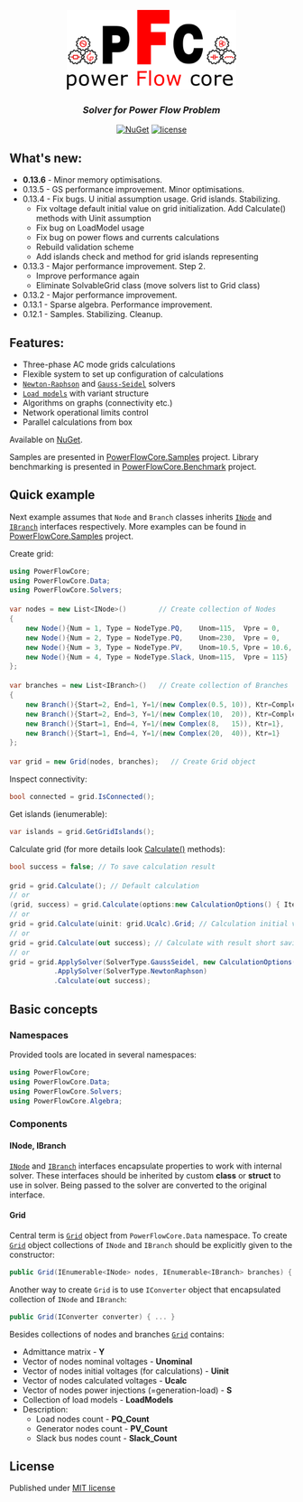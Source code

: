 
<p align="center"><img src="content/main.png" alt="alt text" width="300" height="141"/></p>
<h3 align="center"><i><b>Solver for Power Flow Problem</b></i></h3>
<div align="center">
    
  <a href=""> [![NuGet](https://img.shields.io/nuget/v/PowerFlowCore)](https://www.nuget.org/packages/PowerFlowCore) </a>
  <a href=""> [![license](https://img.shields.io/github/license/ealux/PowerFlowCore)](https://github.com/ealux/PowerFlowCore/blob/dev/LICENSE.md) </a>

</div>

## What's new:

* **0.13.6** - Minor memory optimisations.
* 0.13.5 - GS performance improvement. Minor optimisations.
* 0.13.4 - Fix bugs. U initial assumption usage. Grid islands. Stabilizing.
  * Fix voltage default initial value on grid initialization. Add Calculate() methods with Uinit assumption
  * Fix bug on LoadModel usage
  * Fix bug on power flows and currents calculations
  * Rebuild validation scheme
  * Add islands check and method for grid islands representing
* 0.13.3 - Major performance improvement. Step 2.
  * Improve performance again
  * Eliminate SolvableGrid class (move solvers list to Grid class)
* 0.13.2 - Major performance improvement.
* 0.13.1 - Sparse algebra. Performance improvement.
* 0.12.1 - Samples. Stabilizing. Cleanup.

## Features:
* Three-phase AC mode grids calculations
* Flexible system to set up configuration of calculations
* [`Newton-Raphson`](https://github.com/ealux/PowerFlowCore/blob/master/PowerFlowCore/Solvers/SolverNR.cs) and [`Gauss-Seidel`](https://github.com/ealux/PowerFlowCore/blob/master/PowerFlowCore/Solvers/SolverGS.cs) solvers
* [`Load models`](https://github.com/ealux/PowerFlowCore/tree/master/PowerFlowCore/Data/LoadModels/Models) with variant structure
* Algorithms on graphs (connectivity etc.)
* Network operational limits control
* Parallel calculations from box 

Available on [NuGet](https://www.nuget.org/packages/PowerFlowCore).

Samples are presented in [PowerFlowCore.Samples](https://github.com/ealux/PowerFlowCore/tree/master/PowerFlowCore.Samples) project. Library benchmarking is presented in [PowerFlowCore.Benchmark](https://github.com/ealux/PowerFlowCore/tree/master/PowerFlowCore.Benchmark) project.

## Quick example

Next example assumes that `Node` and `Branch` classes inherits [`INode`](https://github.com/ealux/PowerFlowCore/blob/master/PowerFlowCore/Data/GridElements/INode.cs) and [`IBranch`](https://github.com/ealux/PowerFlowCore/blob/master/PowerFlowCore/Data/GridElements/IBranch.cs) interfaces respectively. 
More examples can be found in [PowerFlowCore.Samples](https://github.com/ealux/PowerFlowCore/tree/master/PowerFlowCore.Samples) project.

Create grid:
```csharp
using PowerFlowCore;
using PowerFlowCore.Data;
using PowerFlowCore.Solvers;

var nodes = new List<INode>()        // Create collection of Nodes
{
    new Node(){Num = 1, Type = NodeType.PQ,    Unom=115,  Vpre = 0,     S_load = new Complex(10, 15)},
    new Node(){Num = 2, Type = NodeType.PQ,    Unom=230,  Vpre = 0,     S_load = new Complex(10, 40)},
    new Node(){Num = 3, Type = NodeType.PV,    Unom=10.5, Vpre = 10.6,  S_load = new Complex(10, 25),   S_gen = new Complex(50, 0), Q_min=-15, Q_max=60},
    new Node(){Num = 4, Type = NodeType.Slack, Unom=115,  Vpre = 115}
};

var branches = new List<IBranch>()   // Create collection of Branches
{
    new Branch(){Start=2, End=1, Y=1/(new Complex(0.5, 10)), Ktr=Complex.FromPolarCoordinates(0.495,    15 * Math.PI/180), Ysh = new Complex(0, -55.06e-6)},
    new Branch(){Start=2, End=3, Y=1/(new Complex(10,  20)), Ktr=Complex.FromPolarCoordinates(0.045652, 0 * Math.PI/180), Ysh = new Complex(0, 0)},
    new Branch(){Start=1, End=4, Y=1/(new Complex(8,   15)), Ktr=1},
    new Branch(){Start=1, End=4, Y=1/(new Complex(20,  40)), Ktr=1}
};

var grid = new Grid(nodes, branches);   // Create Grid object
```

Inspect connectivity:

```csharp
bool connected = grid.IsConnected();
```

Get islands (ienumerable):

```csharp
var islands = grid.GetGridIslands();
```

Calculate grid (for more details look [Calculate()](https://github.com/ealux/PowerFlowCore/blob/master/PowerFlowCore/Engine/Engine.cs) methods):

```csharp
bool success = false; // To save calculation result

grid = grid.Calculate(); // Default calculation
// or
(grid, success) = grid.Calculate(options:new CalculationOptions() { IterationsCount = 5 });  // Calculation with options
// or
grid = grid.Calculate(uinit: grid.Ucalc).Grid; // Calculation initial voltage from previous successfull calculation (taking back Grid)
// or
grid = grid.Calculate(out success); // Calculate with result short saving 
// or
grid = grid.ApplySolver(SolverType.GaussSeidel, new CalculationOptions() { IterationsCount = 3 }) // Apply multiple solvers
           .ApplySolver(SolverType.NewtonRaphson)
           .Calculate(out success);
```

## Basic concepts

### Namespaces
Provided tools are located in several namespaces:

```csharp
using PowerFlowCore;
using PowerFlowCore.Data;
using PowerFlowCore.Solvers;
using PowerFlowCore.Algebra;
```
### Components

#### INode, IBranch

[`INode`](https://github.com/ealux/PowerFlowCore/blob/master/PowerFlowCore/Data/GridElements/INode.cs) and [`IBranch`](https://github.com/ealux/PowerFlowCore/blob/master/PowerFlowCore/Data/GridElements/IBranch.cs) interfaces encapsulate properties to work with internal solver. These interfaces should be inherited by custom **class** or **struct** to use in solver. Being passed to the solver are converted to the original interface.

#### Grid

Central term is [`Grid`](https://github.com/ealux/PowerFlowCore/blob/master/PowerFlowCore/Data/Grid.cs) object from `PowerFlowCore.Data` namespace. 
To create [`Grid`](https://github.com/ealux/PowerFlowCore/blob/master/PowerFlowCore/Data/Grid.cs) object collections of `INode` and `IBranch` should be explicitly given to the constructor:

```csharp
public Grid(IEnumerable<INode> nodes, IEnumerable<IBranch> branches) { ... }
```

Another way to create `Grid` is to use `IConverter` object that encapsulated collection of `INode` and `IBranch`:

```csharp
public Grid(IConverter converter) { ... }
```

Besides collections of nodes and branches [`Grid`](https://github.com/ealux/PowerFlowCore/blob/master/PowerFlowCore/Data/Grid.cs) contains:
* Admittance matrix - **Y**
* Vector of nodes nominal voltages - **Unominal**
* Vector of nodes initial voltages (for calculations) - **Uinit**
* Vector of nodes calculated voltages - **Ucalc**
* Vector of nodes power injections (=generation-load) - **S**
* Collection of load models - **LoadModels**
* Description:
  * Load nodes count - **PQ_Count** 
  * Generator nodes count - **PV_Count** 
  * Slack bus nodes count - **Slack_Count** 


## License

Published under [MIT license](https://github.com/ealux/PowerFlowCore/blob/master/LICENSE.md)
